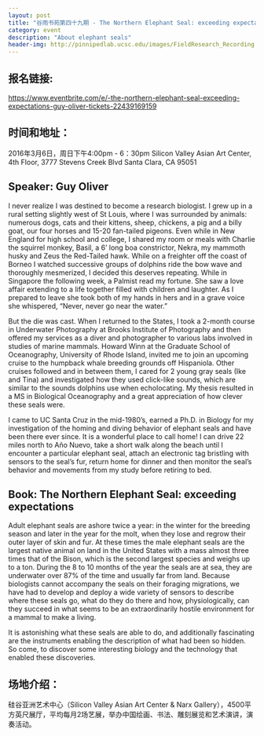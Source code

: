 ```yaml
---
layout: post
title: "谷雨书苑第四十九期 - The Northern Elephant Seal: exceeding expectations - Guy Oliver"
category: event
description: "About elephant seals"
header-img: http://pinnipedlab.ucsc.edu/images/FieldResearch_Recording.png
---
```


## 报名链接:

<https://www.eventbrite.com/e/-the-northern-elephant-seal-exceeding-expectations-guy-oliver-tickets-22439169159>

## 时间和地址：

2016年3月6日，周日下午4:00pm - 6：30pm
Silicon Valley Asian Art Center, 4th Floor, 3777 Stevens Creek Blvd Santa Clara, CA 95051

## Speaker: Guy Oliver

I never realize I was destined to become a research biologist.  I grew up in a rural setting slightly west of St Louis, where I was surrounded by animals: numerous dogs, cats and their kittens, sheep, chickens, a pig and a billy goat, our four horses and 15-20 fan-tailed pigeons.  Even while in New England for high school and college, I shared my room or meals with Charlie the squirrel monkey, Basil, a 6’ long boa constrictor, Nekra, my mammoth husky and Zeus the Red-Tailed hawk.  While on a freighter off the coast of Borneo I watched successive groups of dolphins ride the bow wave and thoroughly mesmerized, I decided this deserves repeating.  While in Singapore the following week, a Palmist read my fortune.  She saw a love affair extending to a life together filled with children and laughter.  As I prepared to leave she took both of my hands in hers and in a grave voice she whispered, “Never, never go near the water.”

But the die was cast.  When I returned to the States, I took a 2-month course in Underwater Photography at Brooks Institute of Photography and then offered my services as a diver and photographer to various labs involved in studies of marine mammals.  Howard Winn at the Graduate School of Oceanography, University of Rhode Island, invited me to join an upcoming cruise to the humpback whale breeding grounds off Hispaniola. Other cruises followed and in between them, I cared for 2 young gray seals (Ike and Tina) and investigated how they used click-like sounds, which are similar to the sounds dolphins use when echolocating.  My thesis resulted in a MS in Biological Oceanography and a great appreciation of how clever these seals were.  

I came to UC Santa Cruz in the mid-1980’s, earned a Ph.D. in Biology for my investigation of the homing and diving behavior of elephant seals and have been there ever since.  It is a wonderful place to call home!  I can drive 22 miles north to Año Nuevo, take a short walk along the beach until I encounter a particular elephant seal, attach an electronic tag bristling with sensors to the seal’s fur, return home for dinner and then monitor the seal’s behavior and movements from my study before retiring to bed. 

## Book: The Northern Elephant Seal: exceeding expectations

Adult elephant seals are ashore twice a year: in the winter for the breeding season and later in the year for the molt, when they lose and regrow their outer layer of skin and fur.  At these times the male elephant seals are the largest native animal on land in the United States with a mass almost three times that of the Bison, which is the second largest species and weighs up to a ton.  During the 8 to 10 months of the year the seals are at sea, they are underwater over 87% of the time and usually far from land.  Because biologists cannot accompany the seals on their foraging migrations, we have had to develop and deploy a wide variety of sensors to describe where these seals go, what do they do there and how, physiologically, can they succeed in what seems to be an extraordinarily hostile environment for a mammal to make a living.  

It is astonishing what these seals are able to do, and additionally fascinating are the instruments enabling the description of what had been so hidden.  So come, to discover some interesting biology and the technology that enabled these discoveries.

## 场地介绍：

硅谷亚洲艺术中心（Silicon Valley Asian Art Center & Narx Gallery），4500平方英尺展厅，平均每月2场艺展，举办中国绘画、书法、雕刻展览和艺术演讲，演奏活动。
